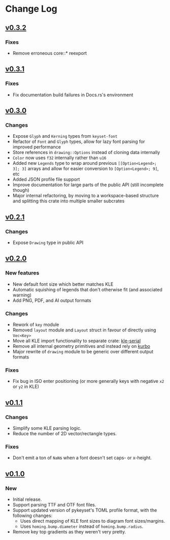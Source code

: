 # Change Log

## [v0.3.2](https://github.com/staticintlucas/keyset-rs/releases/tag/v0.3.2)

### Fixes

* Remove erroneous core::* reexport

## [v0.3.1](https://github.com/staticintlucas/keyset-rs/releases/tag/v0.3.1)

### Fixes

* Fix documentation build failures in Docs.rs's environment

## [v0.3.0](https://github.com/staticintlucas/keyset-rs/releases/tag/v0.3.0)

### Changes

* Expose `Glyph` and `Kerning` types from `keyset-font`
* Refactor of `Font` and `Glyph` types, allow for lazy font parsing for improved performance
* Store references in `drawing::Options` instead of cloning data internally
* `Color` now uses `f32` internally rather than `u16`
* Added new `Legends` type to wrap around previous `[[Option<Legend>; 3]; 3]` arrays and allow for
  easier conversion to `[Option<Legend>; 9]`, etc
* Added JSON profile file support
* Improve documentation for large parts of the public API (still incomplete though)
* Major internal refactoring, by moving to a workspace-based structure and splitting this crate into
  multiple smaller subcrates

## [v0.2.1](https://github.com/staticintlucas/keyset-rs/releases/tag/v0.2.1)

### Changes

* Expose `Drawing` type in public API

## [v0.2.0](https://github.com/staticintlucas/keyset-rs/releases/tag/v0.2.0)

### New features

* New default font size which better matches KLE
* Automatic squishing of legends that don't otherwise fit (and associated warning)
* Add PNG, PDF, and AI output formats

### Changes

* Rework of `key` module
* Removed `layout` module and `Layout` struct in favour of directly using `Vec<Key>`
* Move all KLE import functionality to separate crate: [kle-serial]
* Remove all internal geometry primitives and instead rely on [kurbo]
* Major rewrite of `drawing` module to be generic over different output formats

[kle-serial]: https://crates.io/crates/kle-serial
[kurbo]: https://crates.io/crates/kurbo

### Fixes

* Fix bug in ISO enter positioning (or more generally keys with negative `x2` or `y2` in KLE)

## [v0.1.1](https://github.com/staticintlucas/keyset-rs/releases/tag/v0.1.1)

### Changes

* Simplify some KLE parsing logic.
* Reduce the number of 2D vector/rectangle types.

### Fixes

* Don't emit a ton of `NaN`s when a font doesn't set caps- or x-height.

## [v0.1.0](https://github.com/staticintlucas/keyset-rs/releases/tag/v0.1.0)

### New

* Initial release.
* Support parsing TTF and OTF font files.
* Support updated version of pykeyset's TOML profile format, with the following changes:
  * Uses direct mapping of KLE font sizes to diagram font sizes/margins.
  * Uses `homing.bump.diameter` instead of `homing.bump.radius`.
* Remove key top gradients as they weren't very pretty.
